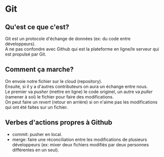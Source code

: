 # Git

## Qu'est ce que c'est?  
Git est un protocole d'échange de données (ex: du code entre développeurs).  
A ne pas confondre avec Github qui est la plateforme en ligne/le serveur qui est propulsé par Git.

## Comment ça marche?  
On envoie notre fichier sur le cloud (repository).  
Ensuite, si il y a d'autres contributeurs on aura un échange entre nous.   
Le premier va *pusher* (mettre en ligne) le code originel, un autre va *puller* (ramener à soi) le fichier pour faire des modifications.  
On peut faire un *revert* (retour en arrière) si on n'aime pas les modifications qui ont été faites sur un fichier.

## Verbes d'actions propres à Github  
* commit: pusher en local.
* merge: faire une réconciliation entre les modifications de plusieurs développeurs (ex: mixer deux fichiers modifiés par deux personnes différentes en un seul).



